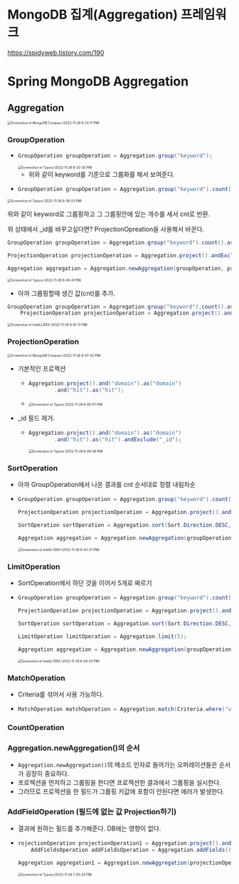 # MongoDB 집계(Aggregation) 프레임워크

https://spidyweb.tistory.com/190









# Spring MongoDB Aggregation

## Aggregation

<img src="img/MongoDB 집계 프레임워크/Screenshot of MongoDB Compass (2022-11-26 6-33-11 PM).png" alt="Screenshot of MongoDB Compass (2022-11-26 6-33-11 PM)" style="zoom:50%;" />



### GroupOperation

- ```java
  GroupOperation groupOperation = Aggregation.group("keyword");
  ```

  <img src="img/MongoDB 집계 프레임워크/Screenshot of Typora (2022-11-26 6-33-30 PM).png" alt="Screenshot of Typora (2022-11-26 6-33-30 PM)" style="zoom:50%;" />

  - 위와 같이 keyword를 기준으로 그룹화를 해서 보여준다. 

- ```java
  GroupOperation groupOperation = Aggregation.group("keyword").count().as("cnt");
  ```

<img src="img/MongoDB 집계 프레임워크/Screenshot of Typora (2022-11-26 6-36-03 PM).png" alt="Screenshot of Typora (2022-11-26 6-36-03 PM)" style="zoom:50%;" />

위와 같이 keyword로 그룹핑하고 그 그룹핑안에 있는 개수를 세서 cnt로 반환. 

위 상태에서 _id를 바꾸고싶다면? ProjectionOpreation을 사용해서 바꾼다.

```java
GroupOperation groupOperation = Aggregation.group("keyword").count().as("cnt");

ProjectionOperation projectionOperation = Aggregation.project().andExclude("_id").and("_id").as("keyword");

Aggregation aggregation = Aggregation.newAggregation(groupOperation, projectionOperation);//오퍼레이션 순서 중요
```

<img src="img/MongoDB 집계 프레임워크/Screenshot of Typora (2022-11-26 6-40-41 PM).png" alt="Screenshot of Typora (2022-11-26 6-40-41 PM)" style="zoom:50%;" />

- 아까 그룹핑할때 생긴 값(cnt)를 추가.

```java
GroupOperation groupOperation = Aggregation.group("keyword").count().as("cnt");
    ProjectionOperation projectionOperation = Aggregation.project().andExclude("_id").and("_id").as("keyword").and("cnt").as("cnt");
```

<img src="img/MongoDB 집계 프레임워크/Screenshot of IntelliJ IDEA (2022-11-26 6-41-17 PM).png" alt="Screenshot of IntelliJ IDEA (2022-11-26 6-41-17 PM)" style="zoom:50%;" />



### ProjectionOperation



<img src="img/MongoDB 집계 프레임워크/Screenshot of MongoDB Compass (2022-11-26 6-47-42 PM).png" alt="Screenshot of MongoDB Compass (2022-11-26 6-47-42 PM)" style="zoom:50%;" />

- 기본적인 프로젝션

  - ```java
    Aggregation.project().and("domain").as("domain")
            .and("hit").as("hit");
    ```

  - <img src="img/MongoDB 집계 프레임워크/Screenshot of Typora (2022-11-26 6-48-57 PM).png" alt="Screenshot of Typora (2022-11-26 6-48-57 PM)" style="zoom:50%;" />

- _id 필드 제거.

  - ```java
    Aggregation.project().and("domain").as("domain")
            .and("hit").as("hit").andExclude("_id");
    ```

    <img src="img/MongoDB 집계 프레임워크/Screenshot of Typora (2022-11-26 6-49-38 PM).png" alt="Screenshot of Typora (2022-11-26 6-49-38 PM)" style="zoom:50%;" />

### SortOperation

- 아까 GroupOperation에서 나온 결과를 cnt 순서대로 정렬 내림차순

- ```java
  GroupOperation groupOperation = Aggregation.group("keyword").count().as("cnt");
  
  ProjectionOperation projectionOperation = Aggregation.project().andExclude("_id").and("_id").as("keyword").and("cnt").as("cnt");
  
  SortOperation sortOperation = Aggregation.sort(Sort.Direction.DESC, "cnt");
  
  Aggregation aggregation = Aggregation.newAggregation(groupOperation, projectionOperation, sortOperation);
  ```

  <img src="img/MongoDB 집계 프레임워크/Screenshot of IntelliJ IDEA (2022-11-26 6-43-37 PM).png" alt="Screenshot of IntelliJ IDEA (2022-11-26 6-43-37 PM)" style="zoom:50%;" />



### LimitOperation

- SortOperation에서 하던 것을 이어서 5개로 짜르기

- ```java
  GroupOperation groupOperation = Aggregation.group("keyword").count().as("cnt");
  
  ProjectionOperation projectionOperation = Aggregation.project().andExclude("_id").and("_id").as("keyword").and("cnt").as("cnt");
  
  SortOperation sortOperation = Aggregation.sort(Sort.Direction.DESC, "cnt");
  
  LimitOperation limitOperation = Aggregation.limit(5);
  
  Aggregation aggregation = Aggregation.newAggregation(groupOperation, projectionOperation, sortOperation, limitOperation);
  ```

  <img src="img/MongoDB 집계 프레임워크/Screenshot of IntelliJ IDEA (2022-11-26 6-44-53 PM).png" alt="Screenshot of IntelliJ IDEA (2022-11-26 6-44-53 PM)" style="zoom:50%;" />



### MatchOperation

- Criteria를 섞어서 사용 가능하다.

- ```java
  MatchOperation matchOperation = Aggregation.match(Criteria.where("userId").is("admin"));
  ```

  

### CountOperation



### Aggregation.newAggregation()의 순서

- `Aggregation.newAggregation()`의 메소드 인자로 들어가는 오퍼레이션들은 순서가 굉장히 중요하다.
- 프로젝션을 먼저하고 그룹핑을 한다면 프로젝션한 결과에서 그룹핑을 실시한다.
- 그러므로 프로젝션을 한 필드가 그룹핑 키값에 포함이 안된다면 에러가 발생한다.





### AddFieldOperation (필드에 없는 값 Projection하기)

- 결과에 원하는 필드를 추가해준다. DB에는 영향이 없다.

- ```java
  rojectionOperation projectionOperation1 = Aggregation.project().and("domain").as("domain");
      AddFieldsOperation addFieldsOperation = Aggregation.addFields().addField("test").withValueOf(1).build();
  
  Aggregation aggregation1 = Aggregation.newAggregation(projectionOperation1, addFieldsOperation);
  ```

  <img src="img/MongoDB 집계 프레임워크/Screenshot of Typora (2022-11-26 7-05-24 PM).png" alt="Screenshot of Typora (2022-11-26 7-05-24 PM)" style="zoom:50%;" />







